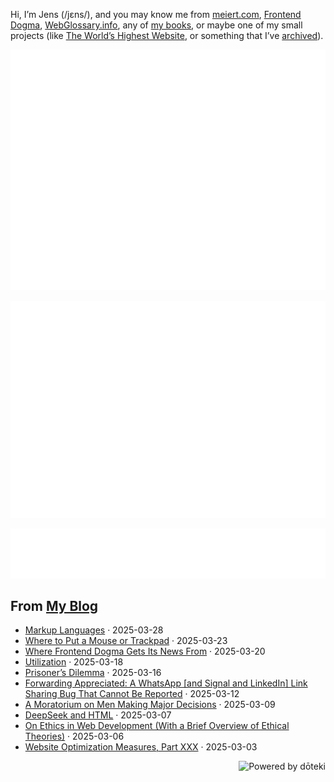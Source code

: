 Hi, I’m Jens (/jɛns/), and you may know me from [meiert.com](https://meiert.com/en/), [Frontend Dogma](https://frontenddogma.com/), [WebGlossary.info](https://webglossary.info/), any of [my books](https://www.goodreads.com/author/list/13623828.Jens_Oliver_Meiert), or maybe one of my small projects (like [The World’s Highest Website](https://worlds-highest-website.com/), or something that I’ve [archived](https://mirrors.meiert.org/)).

<!-- Metrics -->

[![Jens’s stats as per Metrics.](github-metrics.svg)](https://github.com/lowlighter/metrics)

[![Jens’s calendar.](github-metrics.plugin.isocalendar.fullyear.svg)](https://github.com/lowlighter/metrics/blob/master/source/plugins/isocalendar/README.md)

[![Jens’s facts.](github-metrics.plugin.habits.facts.svg)](https://github.com/lowlighter/metrics/blob/master/source/plugins/habits/README.md)

<!-- dōteki -->

<!-- blog start -->
## From [My Blog](https://meiert.com/en/)

- [Markup Languages](https://meiert.com/en/blog/markup-languages/) · 2025-03-28
- [Where to Put a Mouse or Trackpad](https://meiert.com/en/blog/mouse-or-trackpad-placement/) · 2025-03-23
- [Where Frontend Dogma Gets Its News From](https://meiert.com/en/blog/frontend-dogma-news/) · 2025-03-20
- [Utilization](https://meiert.com/en/blog/utilization/) · 2025-03-18
- [Prisoner’s Dilemma](https://meiert.com/en/blog/prisoners-dilemma/) · 2025-03-16
- [Forwarding Appreciated: A WhatsApp [and Signal and LinkedIn] Link Sharing Bug That Cannot Be Reported](https://meiert.com/en/blog/whatsapp-and-link-sharing/) · 2025-03-12
- [A Moratorium on Men Making Major Decisions](https://meiert.com/en/blog/moratorium/) · 2025-03-09
- [DeepSeek and HTML](https://meiert.com/en/blog/deepseek-and-html/) · 2025-03-07
- [On Ethics in Web Development (With a Brief Overview of Ethical Theories)](https://meiert.com/en/blog/on-ethics-in-web-development/) · 2025-03-06
- [Website Optimization Measures, Part XXX](https://meiert.com/en/blog/optimization-measures-30/) · 2025-03-03
<!-- blog end -->

<a href="https://doteki.org"><img src="https://img.shields.io/badge/powered_by-d%C5%8Dteki-0?style=flat-square&labelColor=202b2d&color=5E936C" align="right" alt="Powered by dōteki"></a>